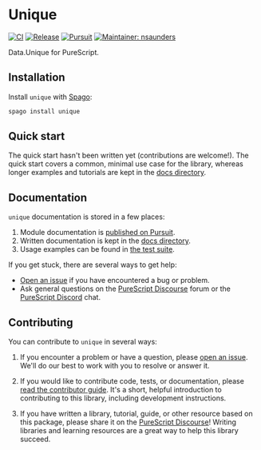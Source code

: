 # Unique

[![CI](https://github.com/rowtype-yoga/purescript-unique/workflows/CI/badge.svg?branch=master)](https://github.com/rowtype-yoga/purescript-unique/actions?query=workflow%3ACI+branch%3Amaster)
[![Release](https://img.shields.io/github/release/rowtype-yoga/purescript-unique.svg)](https://github.com/rowtype-yoga/purescript-unique/releases)
[![Pursuit](https://pursuit.purescript.org/packages/purescript-unique/badge)](https://pursuit.purescript.org/packages/purescript-unique)
[![Maintainer: nsaunders](https://img.shields.io/badge/maintainer-nsaunders-teal.svg)](https://github.com/nsaunders)

Data.Unique for PureScript.

## Installation

Install `unique` with [Spago](https://github.com/purescript/spago):

```sh
spago install unique
```

## Quick start

The quick start hasn't been written yet (contributions are welcome!). The quick start covers a common, minimal use case for the library, whereas longer examples and tutorials are kept in the [docs directory](./docs).

## Documentation

`unique` documentation is stored in a few places:

1. Module documentation is [published on Pursuit](https://pursuit.purescript.org/packages/purescript-unique).
2. Written documentation is kept in the [docs directory](./docs).
3. Usage examples can be found in [the test suite](./test).

If you get stuck, there are several ways to get help:

- [Open an issue](https://github.com/rowtype-yoga/purescript-unique/issues) if you have encountered a bug or problem.
- Ask general questions on the [PureScript Discourse](https://discourse.purescript.org) forum or the [PureScript Discord](https://discord.com/invite/sMqwYUbvz6) chat.

## Contributing

You can contribute to `unique` in several ways:

1. If you encounter a problem or have a question, please [open an issue](https://github.com/rowtype-yoga/purescript-unique/issues). We'll do our best to work with you to resolve or answer it.

2. If you would like to contribute code, tests, or documentation, please [read the contributor guide](./CONTRIBUTING.md). It's a short, helpful introduction to contributing to this library, including development instructions.

3. If you have written a library, tutorial, guide, or other resource based on this package, please share it on the [PureScript Discourse](https://discourse.purescript.org)! Writing libraries and learning resources are a great way to help this library succeed.
